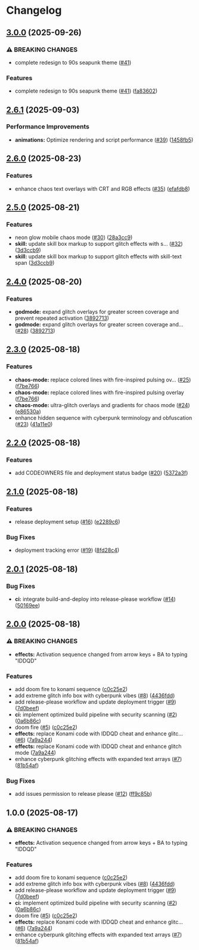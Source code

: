 # Changelog

## [3.0.0](https://github.com/yelo/jimmy.kumpulainen.se/compare/v2.6.1...v3.0.0) (2025-09-26)


### ⚠ BREAKING CHANGES

* complete redesign to 90s seapunk theme ([#41](https://github.com/yelo/jimmy.kumpulainen.se/issues/41))

### Features

* complete redesign to 90s seapunk theme ([#41](https://github.com/yelo/jimmy.kumpulainen.se/issues/41)) ([fa83602](https://github.com/yelo/jimmy.kumpulainen.se/commit/fa8360236171cda6a5cdb53ff55a15f52e64b725))

## [2.6.1](https://github.com/yelo/jimmy.kumpulainen.se/compare/v2.6.0...v2.6.1) (2025-09-03)


### Performance Improvements

* **animations:** Optimize rendering and script performance ([#39](https://github.com/yelo/jimmy.kumpulainen.se/issues/39)) ([1458fb5](https://github.com/yelo/jimmy.kumpulainen.se/commit/1458fb56549c9ce9518a84b042a19161ef691bd8))

## [2.6.0](https://github.com/yelo/jimmy.kumpulainen.se/compare/v2.5.0...v2.6.0) (2025-08-23)


### Features

* enhance chaos text overlays with CRT and RGB effects ([#35](https://github.com/yelo/jimmy.kumpulainen.se/issues/35)) ([efafdb8](https://github.com/yelo/jimmy.kumpulainen.se/commit/efafdb8c19c849deb10387c21b39d10bb51823db))

## [2.5.0](https://github.com/yelo/jimmy.kumpulainen.se/compare/v2.4.0...v2.5.0) (2025-08-21)


### Features

* neon glow mobile chaos mode ([#30](https://github.com/yelo/jimmy.kumpulainen.se/issues/30)) ([28a3cc9](https://github.com/yelo/jimmy.kumpulainen.se/commit/28a3cc9ad067276859a22c2523342b582cec74b5))
* **skill:** update skill box markup to support glitch effects with s… ([#32](https://github.com/yelo/jimmy.kumpulainen.se/issues/32)) ([3d3ccb9](https://github.com/yelo/jimmy.kumpulainen.se/commit/3d3ccb9eab54a865aee6cbd416bdd276cc5c4815))
* **skill:** update skill box markup to support glitch effects with skill-text span ([3d3ccb9](https://github.com/yelo/jimmy.kumpulainen.se/commit/3d3ccb9eab54a865aee6cbd416bdd276cc5c4815))

## [2.4.0](https://github.com/yelo/jimmy.kumpulainen.se/compare/v2.3.0...v2.4.0) (2025-08-20)


### Features

* **godmode:** expand glitch overlays for greater screen coverage and prevent repeated activation ([3892713](https://github.com/yelo/jimmy.kumpulainen.se/commit/389271387d29a31233ef4db042082acd4038567b))
* **godmode:** expand glitch overlays for greater screen coverage and… ([#28](https://github.com/yelo/jimmy.kumpulainen.se/issues/28)) ([3892713](https://github.com/yelo/jimmy.kumpulainen.se/commit/389271387d29a31233ef4db042082acd4038567b))

## [2.3.0](https://github.com/yelo/jimmy.kumpulainen.se/compare/v2.2.0...v2.3.0) (2025-08-18)


### Features

* **chaos-mode:** replace colored lines with fire-inspired pulsing ov… ([#25](https://github.com/yelo/jimmy.kumpulainen.se/issues/25)) ([f7be766](https://github.com/yelo/jimmy.kumpulainen.se/commit/f7be7668dd0f3d0423f4587b961923009c631f3d))
* **chaos-mode:** replace colored lines with fire-inspired pulsing overlay ([f7be766](https://github.com/yelo/jimmy.kumpulainen.se/commit/f7be7668dd0f3d0423f4587b961923009c631f3d))
* **chaos-mode:** ultra-glitch overlays and gradients for chaos mode ([#24](https://github.com/yelo/jimmy.kumpulainen.se/issues/24)) ([e86530a](https://github.com/yelo/jimmy.kumpulainen.se/commit/e86530aec750eceadb459a4410273f1eec63ac3c))
* enhance hidden sequence with cyberpunk terminology and obfuscation ([#23](https://github.com/yelo/jimmy.kumpulainen.se/issues/23)) ([41a11e0](https://github.com/yelo/jimmy.kumpulainen.se/commit/41a11e0876a4860e7edb6ea012c8d28a89a118f3))

## [2.2.0](https://github.com/yelo/jimmy.kumpulainen.se/compare/v2.1.0...v2.2.0) (2025-08-18)


### Features

* add CODEOWNERS file and deployment status badge ([#20](https://github.com/yelo/jimmy.kumpulainen.se/issues/20)) ([5372a3f](https://github.com/yelo/jimmy.kumpulainen.se/commit/5372a3f19f00a5745f80f547f8b17362ee64e64a))

## [2.1.0](https://github.com/yelo/jimmy.kumpulainen.se/compare/v2.0.1...v2.1.0) (2025-08-18)


### Features

* release deployment setup ([#16](https://github.com/yelo/jimmy.kumpulainen.se/issues/16)) ([e2289c6](https://github.com/yelo/jimmy.kumpulainen.se/commit/e2289c65ef111ea8f8602d4017c55cf5fd77486b))


### Bug Fixes

* deployment tracking error ([#19](https://github.com/yelo/jimmy.kumpulainen.se/issues/19)) ([8fd28c4](https://github.com/yelo/jimmy.kumpulainen.se/commit/8fd28c43455843967d1eafa755978efd0e876e10))

## [2.0.1](https://github.com/yelo/jimmy.kumpulainen.se/compare/v2.0.0...v2.0.1) (2025-08-18)


### Bug Fixes

* **ci:** integrate build-and-deploy into release-please workflow ([#14](https://github.com/yelo/jimmy.kumpulainen.se/issues/14)) ([50169ee](https://github.com/yelo/jimmy.kumpulainen.se/commit/50169ee66cf57422f77132bf23a3d904580eb1b9))

## [2.0.0](https://github.com/yelo/jimmy.kumpulainen.se/compare/v1.0.0...v2.0.0) (2025-08-18)


### ⚠ BREAKING CHANGES

* **effects:** Activation sequence changed from arrow keys + BA to typing "IDDQD"

### Features

* add doom fire to konami sequence ([c0c25e2](https://github.com/yelo/jimmy.kumpulainen.se/commit/c0c25e21dd409497fe160dd6c0ba15f8c77830f9))
* add extreme glitch info box with cyberpunk vibes ([#8](https://github.com/yelo/jimmy.kumpulainen.se/issues/8)) ([4436fdd](https://github.com/yelo/jimmy.kumpulainen.se/commit/4436fdd4f3df7a2cdc54a9a7be2dd355a3972e93))
* add release-please workflow and update deployment trigger ([#9](https://github.com/yelo/jimmy.kumpulainen.se/issues/9)) ([7d0beef](https://github.com/yelo/jimmy.kumpulainen.se/commit/7d0beef5c215d60896f9d0f8109726c6ec7422dc))
* **ci:** implement optimized build pipeline with security scanning ([#2](https://github.com/yelo/jimmy.kumpulainen.se/issues/2)) ([0a6b86c](https://github.com/yelo/jimmy.kumpulainen.se/commit/0a6b86ca59b5fe0b128d1605d5c10bac6cbf5aee))
* doom fire ([#5](https://github.com/yelo/jimmy.kumpulainen.se/issues/5)) ([c0c25e2](https://github.com/yelo/jimmy.kumpulainen.se/commit/c0c25e21dd409497fe160dd6c0ba15f8c77830f9))
* **effects:** replace Konami code with IDDQD cheat and enhance glitc… ([#6](https://github.com/yelo/jimmy.kumpulainen.se/issues/6)) ([7a9a244](https://github.com/yelo/jimmy.kumpulainen.se/commit/7a9a244c9ca1877e78c803170bde2acd226e4252))
* **effects:** replace Konami code with IDDQD cheat and enhance glitch mode ([7a9a244](https://github.com/yelo/jimmy.kumpulainen.se/commit/7a9a244c9ca1877e78c803170bde2acd226e4252))
* enhance cyberpunk glitching effects with expanded text arrays ([#7](https://github.com/yelo/jimmy.kumpulainen.se/issues/7)) ([81b54af](https://github.com/yelo/jimmy.kumpulainen.se/commit/81b54aff7b7c6b383b94a30a89d2703622caeea6))


### Bug Fixes

* add issues permission to release please ([#12](https://github.com/yelo/jimmy.kumpulainen.se/issues/12)) ([ff9c85b](https://github.com/yelo/jimmy.kumpulainen.se/commit/ff9c85b4c2100823806db004c4d77b30485fe5de))

## 1.0.0 (2025-08-17)


### ⚠ BREAKING CHANGES

* **effects:** Activation sequence changed from arrow keys + BA to typing "IDDQD"

### Features

* add doom fire to konami sequence ([c0c25e2](https://github.com/yelo/jimmy.kumpulainen.se/commit/c0c25e21dd409497fe160dd6c0ba15f8c77830f9))
* add extreme glitch info box with cyberpunk vibes ([#8](https://github.com/yelo/jimmy.kumpulainen.se/issues/8)) ([4436fdd](https://github.com/yelo/jimmy.kumpulainen.se/commit/4436fdd4f3df7a2cdc54a9a7be2dd355a3972e93))
* add release-please workflow and update deployment trigger ([#9](https://github.com/yelo/jimmy.kumpulainen.se/issues/9)) ([7d0beef](https://github.com/yelo/jimmy.kumpulainen.se/commit/7d0beef5c215d60896f9d0f8109726c6ec7422dc))
* **ci:** implement optimized build pipeline with security scanning ([#2](https://github.com/yelo/jimmy.kumpulainen.se/issues/2)) ([0a6b86c](https://github.com/yelo/jimmy.kumpulainen.se/commit/0a6b86ca59b5fe0b128d1605d5c10bac6cbf5aee))
* doom fire ([#5](https://github.com/yelo/jimmy.kumpulainen.se/issues/5)) ([c0c25e2](https://github.com/yelo/jimmy.kumpulainen.se/commit/c0c25e21dd409497fe160dd6c0ba15f8c77830f9))
* **effects:** replace Konami code with IDDQD cheat and enhance glitc… ([#6](https://github.com/yelo/jimmy.kumpulainen.se/issues/6)) ([7a9a244](https://github.com/yelo/jimmy.kumpulainen.se/commit/7a9a244c9ca1877e78c803170bde2acd226e4252))
* enhance cyberpunk glitching effects with expanded text arrays ([#7](https://github.com/yelo/jimmy.kumpulainen.se/issues/7)) ([81b54af](https://github.com/yelo/jimmy.kumpulainen.se/commit/81b54aff7b7c6b383b94a30a89d2703622caeea6))

